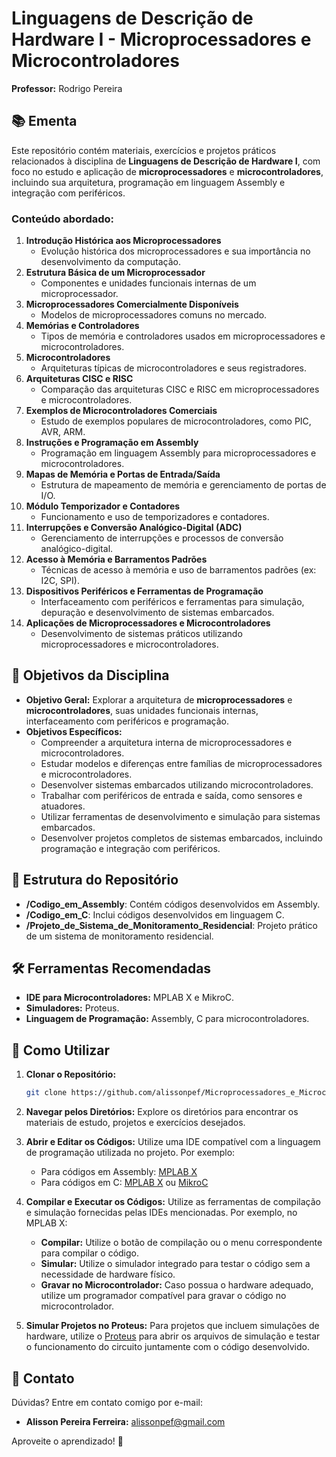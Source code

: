 # Linguagens de Descrição de Hardware I - Microprocessadores e Microcontroladores

**Professor:** Rodrigo Pereira

## 📚 Ementa

Este repositório contém materiais, exercícios e projetos práticos relacionados à disciplina de **Linguagens de Descrição de Hardware I**, com foco no estudo e aplicação de **microprocessadores** e **microcontroladores**, incluindo sua arquitetura, programação em linguagem Assembly e integração com periféricos.

### Conteúdo abordado:

1. **Introdução Histórica aos Microprocessadores**  
   - Evolução histórica dos microprocessadores e sua importância no desenvolvimento da computação.  
2. **Estrutura Básica de um Microprocessador**  
   - Componentes e unidades funcionais internas de um microprocessador.  
3. **Microprocessadores Comercialmente Disponíveis**  
   - Modelos de microprocessadores comuns no mercado.  
4. **Memórias e Controladores**  
   - Tipos de memória e controladores usados em microprocessadores e microcontroladores.  
5. **Microcontroladores**  
   - Arquiteturas típicas de microcontroladores e seus registradores.  
6. **Arquiteturas CISC e RISC**  
   - Comparação das arquiteturas CISC e RISC em microprocessadores e microcontroladores.  
7. **Exemplos de Microcontroladores Comerciais**  
   - Estudo de exemplos populares de microcontroladores, como PIC, AVR, ARM.  
8. **Instruções e Programação em Assembly**  
   - Programação em linguagem Assembly para microprocessadores e microcontroladores.  
9. **Mapas de Memória e Portas de Entrada/Saída**  
   - Estrutura de mapeamento de memória e gerenciamento de portas de I/O.  
10. **Módulo Temporizador e Contadores**  
    - Funcionamento e uso de temporizadores e contadores.  
11. **Interrupções e Conversão Analógico-Digital (ADC)**  
    - Gerenciamento de interrupções e processos de conversão analógico-digital.  
12. **Acesso à Memória e Barramentos Padrões**  
    - Técnicas de acesso à memória e uso de barramentos padrões (ex: I2C, SPI).  
13. **Dispositivos Periféricos e Ferramentas de Programação**  
    - Interfaceamento com periféricos e ferramentas para simulação, depuração e desenvolvimento de sistemas embarcados.  
14. **Aplicações de Microprocessadores e Microcontroladores**  
    - Desenvolvimento de sistemas práticos utilizando microprocessadores e microcontroladores.

## 🎯 Objetivos da Disciplina

- **Objetivo Geral:** Explorar a arquitetura de **microprocessadores** e **microcontroladores**, suas unidades funcionais internas, interfaceamento com periféricos e programação.  
- **Objetivos Específicos:**  
  - Compreender a arquitetura interna de microprocessadores e microcontroladores.  
  - Estudar modelos e diferenças entre famílias de microprocessadores e microcontroladores.  
  - Desenvolver sistemas embarcados utilizando microcontroladores.  
  - Trabalhar com periféricos de entrada e saída, como sensores e atuadores.  
  - Utilizar ferramentas de desenvolvimento e simulação para sistemas embarcados.  
  - Desenvolver projetos completos de sistemas embarcados, incluindo programação e integração com periféricos.

## 💂️ Estrutura do Repositório

- **/Codigo_em_Assembly**: Contém códigos desenvolvidos em Assembly.
- **/Codigo_em_C**: Inclui códigos desenvolvidos em linguagem C.
- **/Projeto_de_Sistema_de_Monitoramento_Residencial**: Projeto prático de um sistema de monitoramento residencial.

## 🛠️ Ferramentas Recomendadas

- **IDE para Microcontroladores:** MPLAB X e MikroC.
- **Simuladores:** Proteus.
- **Linguagem de Programação:** Assembly, C para microcontroladores.

## 🔧 Como Utilizar

1. **Clonar o Repositório:**

   ```bash
   git clone https://github.com/alissonpef/Microprocessadores_e_Microcontroladores.git
   ```

2. **Navegar pelos Diretórios:** Explore os diretórios para encontrar os materiais de estudo, projetos e exercícios desejados.

3. **Abrir e Editar os Códigos:** Utilize uma IDE compatível com a linguagem de programação utilizada no projeto. Por exemplo:

   - Para códigos em Assembly: [MPLAB X](https://www.microchip.com/en-us/development-tools-tools-and-software/mplab-x-ide)
   - Para códigos em C: [MPLAB X](https://www.microchip.com/en-us/development-tools-tools-and-software/mplab-x-ide) ou [MikroC](https://www.mikroe.com/mikroc)

4. **Compilar e Executar os Códigos:** Utilize as ferramentas de compilação e simulação fornecidas pelas IDEs mencionadas. Por exemplo, no MPLAB X:

   - **Compilar:** Utilize o botão de compilação ou o menu correspondente para compilar o código.
   - **Simular:** Utilize o simulador integrado para testar o código sem a necessidade de hardware físico.
   - **Gravar no Microcontrolador:** Caso possua o hardware adequado, utilize um programador compatível para gravar o código no microcontrolador.

5. **Simular Projetos no Proteus:** Para projetos que incluem simulações de hardware, utilize o [Proteus](https://www.labcenter.com/) para abrir os arquivos de simulação e testar o funcionamento do circuito juntamente com o código desenvolvido.

## 📢 Contato

Dúvidas? Entre em contato comigo por e-mail:

- **Alisson Pereira Ferreira:** [alissonpef@gmail.com](mailto:alissonpef@gmail.com)

Aproveite o aprendizado! 🚀

